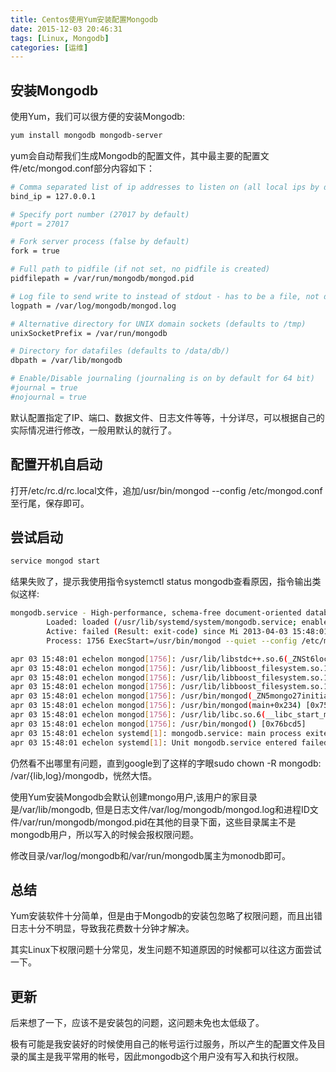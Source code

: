 ```yaml
---
title: Centos使用Yum安装配置Mongodb
date: 2015-12-03 20:46:31
tags: [Linux, Mongodb]
categories: [运维]
---
```


## 安装Mongodb
使用Yum，我们可以很方便的安装Mongodb:

```bash
yum install mongodb mongodb-server
```
<!-- more -->

yum会自动帮我们生成Mongodb的配置文件，其中最主要的配置文件/etc/mongod.conf部分内容如下：

```bash
# Comma separated list of ip addresses to listen on (all local ips by default)
bind_ip = 127.0.0.1

# Specify port number (27017 by default)
#port = 27017

# Fork server process (false by default)
fork = true

# Full path to pidfile (if not set, no pidfile is created)
pidfilepath = /var/run/mongodb/mongod.pid

# Log file to send write to instead of stdout - has to be a file, not directory
logpath = /var/log/mongodb/mongod.log

# Alternative directory for UNIX domain sockets (defaults to /tmp)
unixSocketPrefix = /var/run/mongodb

# Directory for datafiles (defaults to /data/db/)
dbpath = /var/lib/mongodb

# Enable/Disable journaling (journaling is on by default for 64 bit)
#journal = true
#nojournal = true
```

默认配置指定了IP、端口、数据文件、日志文件等等，十分详尽，可以根据自己的实际情况进行修改，一般用默认的就行了。

## 配置开机自启动

打开/etc/rc.d/rc.local文件，追加/usr/bin/mongod --config /etc/mongod.conf至行尾，保存即可。

## 尝试启动

```bash
service mongod start
```

结果失败了，提示我使用指令systemctl status mongodb查看原因，指令输出类似这样:

```bash
mongodb.service - High-performance, schema-free document-oriented database
        Loaded: loaded (/usr/lib/systemd/system/mongodb.service; enabled)
        Active: failed (Result: exit-code) since Mi 2013-04-03 15:48:01 EEST; 3min 13s ago
        Process: 1756 ExecStart=/usr/bin/mongod --quiet --config /etc/mongodb.conf (code=exited, status=14)

apr 03 15:48:01 echelon mongod[1756]: /usr/lib/libstdc++.so.6(_ZNSt6localeC1EPKc+0x71b) [0x7f60471c952b]
apr 03 15:48:01 echelon mongod[1756]: /usr/lib/libboost_filesystem.so.1.53.0(_ZN5boost10filesystem4path7codecvtEv+0x4f) [0x7f6047adfb6f]
apr 03 15:48:01 echelon mongod[1756]: /usr/lib/libboost_filesystem.so.1.53.0(_ZNK5boost10filesystem4path14root_directoryEv+0x114) [0x7f6047ae1344]
apr 03 15:48:01 echelon mongod[1756]: /usr/lib/libboost_filesystem.so.1.53.0(_ZN5boost10filesystem8absoluteERKNS0_4pathES3_+0x3e) [0x7f6047add16e]
apr 03 15:48:01 echelon mongod[1756]: /usr/bin/mongod(_ZN5mongo27initializeServerGlobalStateEb+0xf3) [0x94fc73]
apr 03 15:48:01 echelon mongod[1756]: /usr/bin/mongod(main+0x234) [0x7591f4]
apr 03 15:48:01 echelon mongod[1756]: /usr/lib/libc.so.6(__libc_start_main+0xf5) [0x7f60468b7a15]
apr 03 15:48:01 echelon mongod[1756]: /usr/bin/mongod() [0x76bcd5]
apr 03 15:48:01 echelon systemd[1]: mongodb.service: main process exited, code=exited, status=14/n/a
apr 03 15:48:01 echelon systemd[1]: Unit mongodb.service entered failed state
```

仍然看不出哪里有问题，直到google到了这样的字眼sudo chown -R mongodb: /var/{lib,log}/mongodb，恍然大悟。

使用Yum安装Mongodb会默认创建mongo用户,该用户的家目录是/var/lib/mongodb, 但是日志文件/var/log/mongodb/mongod.log和进程ID文件/var/run/mongodb/mongod.pid在其他的目录下面，这些目录属主不是mongodb用户，所以写入的时候会报权限问题。

修改目录/var/log/mongodb和/var/run/mongodb属主为monodb即可。

## 总结

Yum安装软件十分简单，但是由于Mongodb的安装包忽略了权限问题，而且出错日志十分不明显，导致我花费数十分钟才解决。

其实Linux下权限问题十分常见，发生问题不知道原因的时候都可以往这方面尝试一下。

## 更新

后来想了一下，应该不是安装包的问题，这问题未免也太低级了。

极有可能是我安装好的时候使用自己的帐号运行过服务，所以产生的配置文件及目录的属主是我平常用的帐号，因此mongodb这个用户没有写入和执行权限。
